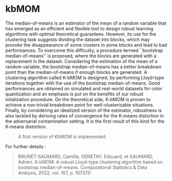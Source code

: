 # kbMOM
The median-of-means is an estimator of the mean of a random variable
that has emerged as an efficient and flexible tool to design robust
learning algorithms with optimal theoretical guarantees. However,
its use for the clustering task suggests dividing the dataset into
blocks, which may provoke the disappearance of some clusters in some
blocks and lead to bad performances. To overcome this difficulty,
a procedure termed ``bootstrap median-of-means'' is proposed, where the blocks are generated with a replacement in the dataset. Considering the estimation of the mean of a random variable, the bootstrap median-of-means has a better breakdown point
than the median-of-means if enough blocks are generated. A clustering algorithm called K-bMOM is designed,
by performing Lloyd-type iterations together with the use of the bootstrap
median-of-means. Good performances are obtained on simulated and real-world
datasets for color quantization and an emphasis is put on the benefits of our
robust intialization procedure. On the theoretical side, K-bMOM is proven to achieve a  non-trivial breakdown point for well-clusterizable situations. Finally, by considering an idealized
version of the estimator, robustness is also tackled by deriving rates
of convergence for the K-means distortion in the adversarial contamination
setting. It is the first result of this kind for
the K-means distortion.

> A first version of KbMOM is implemented.

For further details :
> BRUNET-SAUMARD, Camille, GENETAY, Edouard, et SAUMARD, Adrien. K-bMOM: A robust Lloyd-type clustering algorithm based on bootstrap median-of-means. Computational Statistics & Data Analysis, 2022, vol. 167, p. 107370.

